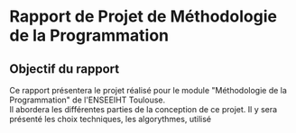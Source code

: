 # Rapport de Projet de Méthodologie de la Programmation

## Objectif du rapport 

Ce rapport présentera le projet réalisé pour le module "Méthodologie de la Programmation" de l'ENSEEIHT Toulouse.   
Il  abordera les différentes parties de la conception de ce projet. Il y sera présenté les choix techniques, les algorythmes, utilisé   
<!--stackedit_data:
eyJoaXN0b3J5IjpbMTU5NjExMDM3MSw3ODY3MDUyMTFdfQ==
-->